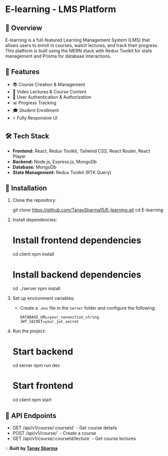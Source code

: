 # E-learning - LMS Platform

## 📌 Overview
E-learning is a full-featured Learning Management System (LMS) that allows users to enroll in courses, watch lectures, and track their progress. This platform is built using the MERN stack with Redux Toolkit for state management and Prisma for database interactions.

## 🚀 Features
- 📚 Course Creation & Management
- 🎥 Video Lectures & Course Content
- 🔐 User Authentication & Authorization
- 📊 Progress Tracking
- 🎓 Student Enrollment
- ⚡ Fully Responsive UI

## 🛠️ Tech Stack
- **Frontend:** React, Redux Toolkit, Tailwind CSS, React Router, React Player
- **Backend:** Node.js, Express.js, MongoDb
- **Database:** MongoDb
- **State Management:** Redux Toolkit (RTK Query)

## 🔧 Installation

1. Clone the repository:
   
   git clone https://github.com/TanaySharma15/E-learning.git
   cd E-learning
  
2. Install dependencies:
   
   # Install frontend dependencies
   cd client
   npm install
   
   
   # Install backend dependencies
   cd ../server
   npm install
   
3. Set up environment variables:
   - Create a `.env` file in the `server` folder and configure the following:
     ```env
     DATABASE_URL=your_connection_string
     JWT_SECRET=your_jwt_secret
     ```
4. Run the project:

   # Start backend
   cd server
   npm run dev


   # Start frontend
   cd client
   npm start


## 📌 API Endpoints
- GET /api/v1/course/:courseId` - Get course details
- POST /api/v1/course/` - Create a course
- GET /api/v1/course/:courseId/lecture` - Get course lectures



💡 **Built by [Tanay Sharma](https://github.com/TanaySharma15)**

